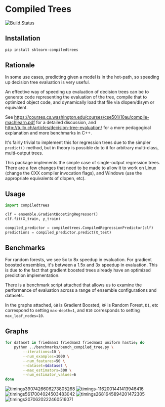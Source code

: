# Compiled Trees

[![Build Status](https://travis-ci.org/ajtulloch/sklearn-compiledtrees.png?branch=master)](https://travis-ci.org/ajtulloch/sklearn-compiledtrees)

## Installation

```bash
pip install sklearn-compiledtrees
```

## Rationale

In some use cases, predicting given a model is in the hot-path, so speeding up decision tree evaluation is very useful.

An effective way of speeding up evaluation of decision trees can be to generate code representing the evaluation of the tree, compile that to optimized object code, and dynamically load that file via dlopen/dlsym or equivalent.

See <https://courses.cs.washington.edu/courses/cse501/10au/compile-machlearn.pdf> for a detailed discussion, and <http://tullo.ch/articles/decision-tree-evaluation/> for a more pedagogical explanation and more benchmarks in C++.

It's fairly trivial to implement this for regression trees due to the
simpler `predict()` method, but in theory is possible do to it for
arbitrary multi-class, multi-output trees.

This package implements the simple case of single-output regression
trees. There are a few changes that need to be made to allow it to
work on Linux (change the CXX compiler invocation flags), and Windows
(use the appropriate equivalents of dlopen, etc).

## Usage

```python
import compiledtrees

clf = ensemble.GradientBoostingRegressor()
clf.fit(X_train, y_train)

compiled_predictor = compiledtrees.CompiledRegressionPredictor(clf)
predictions = compiled_predictor.predict(X_test)
```

## Benchmarks

For random forests, we see 5x to 8x speedup in evaluation. For
gradient boosted ensembles, it's between a 1.5x and 3x speedup in
evaluation. This is due to the fact that gradient boosted trees
already have an optimized prediction implementation.

There is a benchmark script attached that allows us to examine the
performance of evaluation across a range of ensemble configurations
and datasets.

In the graphs attached, `GB` is Gradient Boosted, `RF` is Random
Forest, `D1`, etc correspond to setting `max-depth=1`, and `B10` corresponds to setting `max_leaf_nodes=10`.

## Graphs

```bash
for dataset in friedman1 friedman2 friedman3 uniform hastie; do 
    python ../benchmarks/bench_compiled_tree.py \
        --iterations=10 \
        --num_examples=1000 \
        --num_features=50 \
        --dataset=$dataset \
        --max_estimators=300 \
        --num_estimator_values=6
done
```

![timings3907426606273805268](https://f.cloud.github.com/assets/1121581/2453407/c70a64bc-aedd-11e3-94c7-519411ae6276.png)
![timings-1162001441413946416](https://f.cloud.github.com/assets/1121581/2453409/c70ad4ec-aedd-11e3-972d-07a49a6bc610.png)
![timings5617004024503483042](https://f.cloud.github.com/assets/1121581/2453410/c70b48dc-aedd-11e3-9c68-ec3f9d4672b8.png)
![timings2681645894201472305](https://f.cloud.github.com/assets/1121581/2453411/c70b4de6-aedd-11e3-86bd-d534b0ad0618.png)
![timings2070620222460516071](https://f.cloud.github.com/assets/1121581/2453408/c70aa594-aedd-11e3-8b14-1a26eb1f3eba.png)
